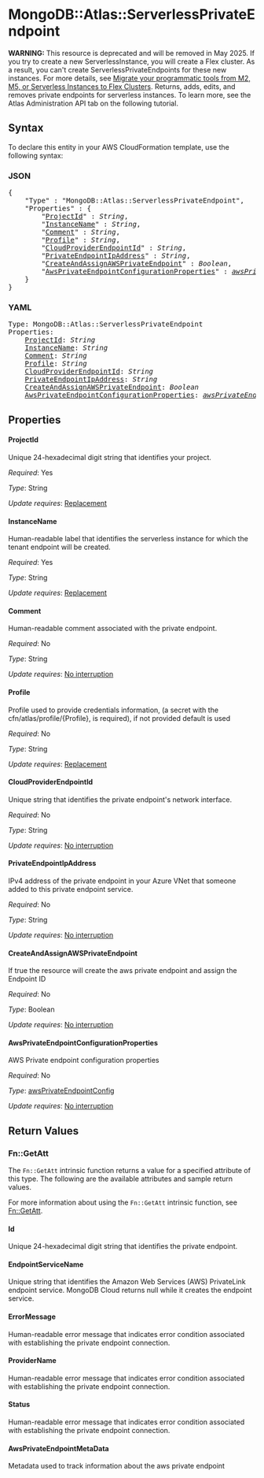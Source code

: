 # MongoDB::Atlas::ServerlessPrivateEndpoint

**WARNING:** This resource is deprecated and will be removed in May 2025. If you try to create a new ServerlessInstance, you will create a Flex cluster. As a result, you can't create ServerlessPrivateEndpoints for these new instances. For more details, see [Migrate your programmatic tools from M2, M5, or Serverless Instances to Flex Clusters](https://www.mongodb.com/docs/atlas/flex-migration/). Returns, adds, edits, and removes private endpoints for serverless instances. To learn more, see the Atlas Administration API tab on the following tutorial.

## Syntax

To declare this entity in your AWS CloudFormation template, use the following syntax:

### JSON

<pre>
{
    "Type" : "MongoDB::Atlas::ServerlessPrivateEndpoint",
    "Properties" : {
        "<a href="#projectid" title="ProjectId">ProjectId</a>" : <i>String</i>,
        "<a href="#instancename" title="InstanceName">InstanceName</a>" : <i>String</i>,
        "<a href="#comment" title="Comment">Comment</a>" : <i>String</i>,
        "<a href="#profile" title="Profile">Profile</a>" : <i>String</i>,
        "<a href="#cloudproviderendpointid" title="CloudProviderEndpointId">CloudProviderEndpointId</a>" : <i>String</i>,
        "<a href="#privateendpointipaddress" title="PrivateEndpointIpAddress">PrivateEndpointIpAddress</a>" : <i>String</i>,
        "<a href="#createandassignawsprivateendpoint" title="CreateAndAssignAWSPrivateEndpoint">CreateAndAssignAWSPrivateEndpoint</a>" : <i>Boolean</i>,
        "<a href="#awsprivateendpointconfigurationproperties" title="AwsPrivateEndpointConfigurationProperties">AwsPrivateEndpointConfigurationProperties</a>" : <i><a href="awsprivateendpointconfig.md">awsPrivateEndpointConfig</a></i>
    }
}
</pre>

### YAML

<pre>
Type: MongoDB::Atlas::ServerlessPrivateEndpoint
Properties:
    <a href="#projectid" title="ProjectId">ProjectId</a>: <i>String</i>
    <a href="#instancename" title="InstanceName">InstanceName</a>: <i>String</i>
    <a href="#comment" title="Comment">Comment</a>: <i>String</i>
    <a href="#profile" title="Profile">Profile</a>: <i>String</i>
    <a href="#cloudproviderendpointid" title="CloudProviderEndpointId">CloudProviderEndpointId</a>: <i>String</i>
    <a href="#privateendpointipaddress" title="PrivateEndpointIpAddress">PrivateEndpointIpAddress</a>: <i>String</i>
    <a href="#createandassignawsprivateendpoint" title="CreateAndAssignAWSPrivateEndpoint">CreateAndAssignAWSPrivateEndpoint</a>: <i>Boolean</i>
    <a href="#awsprivateendpointconfigurationproperties" title="AwsPrivateEndpointConfigurationProperties">AwsPrivateEndpointConfigurationProperties</a>: <i><a href="awsprivateendpointconfig.md">awsPrivateEndpointConfig</a></i>
</pre>

## Properties

#### ProjectId

Unique 24-hexadecimal digit string that identifies your project.

_Required_: Yes

_Type_: String

_Update requires_: [Replacement](https://docs.aws.amazon.com/AWSCloudFormation/latest/UserGuide/using-cfn-updating-stacks-update-behaviors.html#update-replacement)

#### InstanceName

Human-readable label that identifies the serverless instance for which the tenant endpoint will be created.

_Required_: Yes

_Type_: String

_Update requires_: [Replacement](https://docs.aws.amazon.com/AWSCloudFormation/latest/UserGuide/using-cfn-updating-stacks-update-behaviors.html#update-replacement)

#### Comment

Human-readable comment associated with the private endpoint.

_Required_: No

_Type_: String

_Update requires_: [No interruption](https://docs.aws.amazon.com/AWSCloudFormation/latest/UserGuide/using-cfn-updating-stacks-update-behaviors.html#update-no-interrupt)

#### Profile

Profile used to provide credentials information, (a secret with the cfn/atlas/profile/{Profile}, is required), if not provided default is used

_Required_: No

_Type_: String

_Update requires_: [Replacement](https://docs.aws.amazon.com/AWSCloudFormation/latest/UserGuide/using-cfn-updating-stacks-update-behaviors.html#update-replacement)

#### CloudProviderEndpointId

Unique string that identifies the private endpoint's network interface.

_Required_: No

_Type_: String

_Update requires_: [No interruption](https://docs.aws.amazon.com/AWSCloudFormation/latest/UserGuide/using-cfn-updating-stacks-update-behaviors.html#update-no-interrupt)

#### PrivateEndpointIpAddress

IPv4 address of the private endpoint in your Azure VNet that someone added to this private endpoint service.

_Required_: No

_Type_: String

_Update requires_: [No interruption](https://docs.aws.amazon.com/AWSCloudFormation/latest/UserGuide/using-cfn-updating-stacks-update-behaviors.html#update-no-interrupt)

#### CreateAndAssignAWSPrivateEndpoint

If true the resource will create the aws private endpoint and assign the Endpoint ID

_Required_: No

_Type_: Boolean

_Update requires_: [No interruption](https://docs.aws.amazon.com/AWSCloudFormation/latest/UserGuide/using-cfn-updating-stacks-update-behaviors.html#update-no-interrupt)

#### AwsPrivateEndpointConfigurationProperties

AWS Private endpoint configuration properties

_Required_: No

_Type_: <a href="awsprivateendpointconfig.md">awsPrivateEndpointConfig</a>

_Update requires_: [No interruption](https://docs.aws.amazon.com/AWSCloudFormation/latest/UserGuide/using-cfn-updating-stacks-update-behaviors.html#update-no-interrupt)

## Return Values

### Fn::GetAtt

The `Fn::GetAtt` intrinsic function returns a value for a specified attribute of this type. The following are the available attributes and sample return values.

For more information about using the `Fn::GetAtt` intrinsic function, see [Fn::GetAtt](https://docs.aws.amazon.com/AWSCloudFormation/latest/UserGuide/intrinsic-function-reference-getatt.html).

#### Id

Unique 24-hexadecimal digit string that identifies the private endpoint.

#### EndpointServiceName

Unique string that identifies the Amazon Web Services (AWS) PrivateLink endpoint service. MongoDB Cloud returns null while it creates the endpoint service.

#### ErrorMessage

Human-readable error message that indicates error condition associated with establishing the private endpoint connection.

#### ProviderName

Human-readable error message that indicates error condition associated with establishing the private endpoint connection.

#### Status

Human-readable error message that indicates error condition associated with establishing the private endpoint connection.

#### AwsPrivateEndpointMetaData

Metadata used to track information about the aws private endpoint

